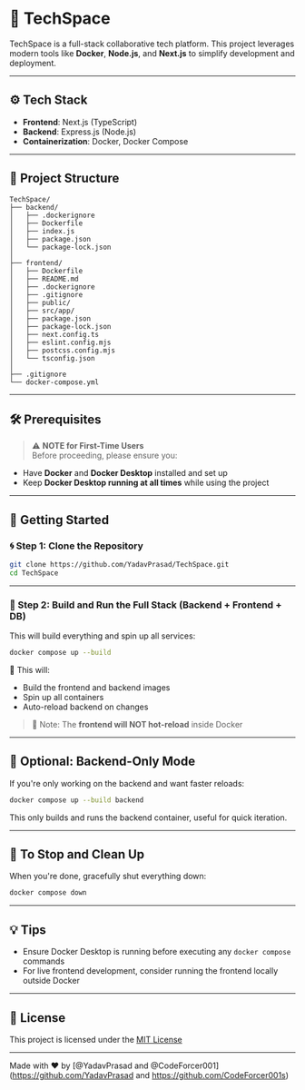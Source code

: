 
# 🚀 TechSpace

TechSpace is a full-stack collaborative tech platform. This project leverages modern tools like **Docker**, **Node.js**, and **Next.js** to simplify development and deployment.

---

## ⚙️ Tech Stack

- **Frontend**: Next.js (TypeScript)
- **Backend**: Express.js (Node.js)
- **Containerization**: Docker, Docker Compose

---

## 📁 Project Structure

```
TechSpace/
├── backend/
│   ├── .dockerignore
│   ├── Dockerfile
│   ├── index.js
│   ├── package.json
│   └── package-lock.json
│
├── frontend/
│   ├── Dockerfile
│   ├── README.md
│   ├── .dockerignore
│   ├── .gitignore
│   ├── public/
│   ├── src/app/
│   ├── package.json
│   ├── package-lock.json
│   ├── next.config.ts
│   ├── eslint.config.mjs
│   ├── postcss.config.mjs
│   └── tsconfig.json
│
├── .gitignore
└── docker-compose.yml
```

---

## 🛠️ Prerequisites

> ⚠️ **NOTE for First-Time Users**  
Before proceeding, please ensure you:
- Have **Docker** and **Docker Desktop** installed and set up
- Keep **Docker Desktop running at all times** while using the project

---

## 🧾 Getting Started

### 🌀 Step 1: Clone the Repository

```sh
git clone https://github.com/YadavPrasad/TechSpace.git
cd TechSpace
```

---

### 🧱 Step 2: Build and Run the Full Stack (Backend + Frontend + DB)

This will build everything and spin up all services:

```sh
docker compose up --build
```

🔁 This will:
- Build the frontend and backend images
- Spin up all containers
- Auto-reload backend on changes

> 🚫 Note: The **frontend will NOT hot-reload** inside Docker

---

## 🧪 Optional: Backend-Only Mode

If you're only working on the backend and want faster reloads:

```sh
docker compose up --build backend
```

This only builds and runs the backend container, useful for quick iteration.

---

## 🧹 To Stop and Clean Up

When you're done, gracefully shut everything down:

```sh
docker compose down
```

---

## 💡 Tips

- Ensure Docker Desktop is running before executing any `docker compose` commands
- For live frontend development, consider running the frontend locally outside Docker

---

## 🪪 License

This project is licensed under the [MIT License](LICENSE)

---

Made with ❤️ by [@YadavPrasad and @CodeForcer001](https://github.com/YadavPrasad and https://github.com/CodeForcer001s)
